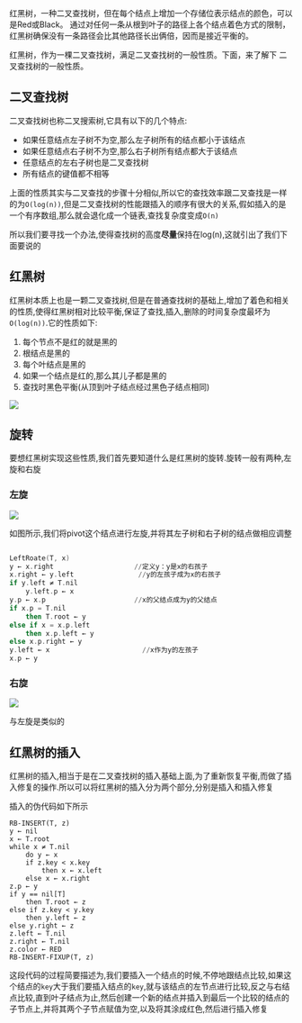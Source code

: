  红黑树，一种二叉查找树，但在每个结点上增加一个存储位表示结点的颜色，可以是Red或Black。
通过对任何一条从根到叶子的路径上各个结点着色方式的限制，红黑树确保没有一条路径会比其他路径长出俩倍，因而是接近平衡的。 

 红黑树，作为一棵二叉查找树，满足二叉查找树的一般性质。下面，来了解下 二叉查找树的一般性质。 

## 二叉查找树

二叉查找树也称二叉搜索树,它具有以下的几个特点:

- 如果任意结点左子树不为空,那么左子树所有的结点都小于该结点
- 如果任意结点右子树不为空,那么右子树所有结点都大于该结点
- 任意结点的左右子树也是二叉查找树
- 所有结点的键值都不相等

上面的性质其实与二叉查找的步骤十分相似,所以它的查找效率跟二叉查找是一样的为`O(log(n))`,但是二叉查找树的性能跟插入的顺序有很大的关系,假如插入的是一个有序数组,那么就会退化成一个链表,查找复杂度变成`O(n)`

所以我们要寻找一个办法,使得查找树的高度**尽量**保持在log(n),这就引出了我们下面要说的

## 红黑树

红黑树本质上也是一颗二叉查找树,但是在普通查找树的基础上,增加了着色和相关的性质,使得红黑树相对比较平衡,保证了查找,插入,删除的时间复杂度最坏为`O(log(n))`.它的性质如下:

1. 每个节点不是红的就是黑的
2. 根结点是黑的
3. 每个叶结点是黑的
4. 如果一个结点是红的,那么其儿子都是黑的
5. 查找时黑色平衡(从顶到叶子结点经过黑色子结点相同)

![](http://imageblog.boyn.top/201912281659_7.png)

## 旋转

要想红黑树实现这些性质,我们首先要知道什么是红黑树的旋转.旋转一般有两种,左旋和右旋

### 左旋

![](http://imageblog.boyn.top/201912281727_359.png)

如图所示,我们将pivot这个结点进行左旋,并将其左子树和右子树的结点做相应调整

```a

LeftRoate(T, x)
y ← x.right				       //定义y：y是x的右孩子
x.right ← y.left	            //y的左孩子成为x的右孩子
if y.left ≠ T.nil
    y.left.p ← x	
y.p ← x.p				       //x的父结点成为y的父结点
if x.p = T.nil
	then T.root ← y
else if x = x.p.left
	then x.p.left ← y
else x.p.right ← y 
y.left ← x                       //x作为y的左孩子
x.p ← y
```

### 右旋

![](http://imageblog.boyn.top/201912281729_769.png)

与左旋是类似的

## 红黑树的插入

红黑树的插入,相当于是在二叉查找树的插入基础上面,为了重新恢复平衡,而做了插入修复的操作.所以可以将红黑树的插入分为两个部分,分别是插入和插入修复

插入的伪代码如下所示

```
RB-INSERT(T, z)
y ← nil
x ← T.root
while x ≠ T.nil
	do y ← x
	if z.key < x.key
		then x ← x.left
	else x ← x.right
z.p ← y
if y == nil[T]
	then T.root ← z
else if z.key < y.key
	then y.left ← z
else y.right ← z
z.left ← T.nil
z.right ← T.nil
z.color ← RED
RB-INSERT-FIXUP(T, z)
```

这段代码的过程简要描述为,我们要插入一个结点的时候,不停地跟结点比较,如果这个结点的`key`大于我们要插入结点的`key`,就与该结点的左节点进行比较,反之与右结点比较,直到叶子结点为止,然后创建一个新的结点并插入到最后一个比较的结点的子节点上,并将其两个子节点赋值为空,以及将其涂成红色,然后进行插入修复

